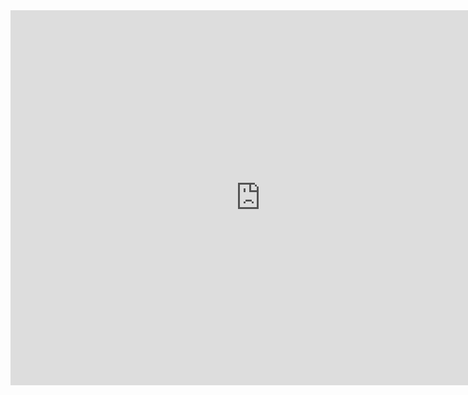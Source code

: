 <iframe width="800" height="600" src="https://app.powerbi.com/view?r=eyJrIjoiMmEyOTY3NTItYWNhNi00NGQxLTkxYzEtMmJlZmQyZTg1Zjk2IiwidCI6ImUxMTAyMjkxLTNkYzUtNDA1OC1iMDc3LWQ0YzU4YWJkMWRkOCIsImMiOjEwfQ%3D%3D" frameborder="0" allowFullScreen="true"></iframe>
